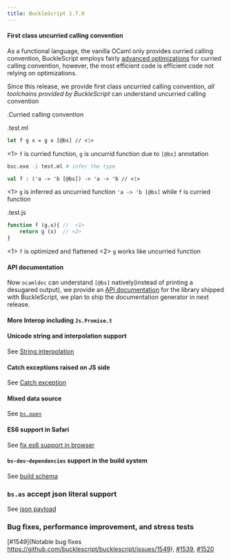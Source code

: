 ```yaml
---
title: BuckleScript 1.7.0
---
```


#### First class uncurried calling convention

As a functional language, the vanilla OCaml only provides curried calling convention,
BuckleScript employs fairly [advanced optimizations](http://bucklescript.github.io/bucklescript-playground/#Curry_Optimization) for curried calling convention, however, the most efficient code is efficient code not relying on optimizations.

Since this release, we provide first class uncurried calling convention, _all toolchains provided by BuckleScript_ can understand uncurried calling convention

<!--truncate-->

.Curried calling convention

.test.ml
```ocaml
let f g x = g x [@bs] // <1>
```
<1> `f` is curried function, `g` is uncurrid function due to `[@bs]` annotation


```sh
bsc.exe -i test.ml # infer the type
```

```ocaml
val f : ('a -> 'b [@bs]) -> 'a -> 'b // <1>
```
<1> `g` is inferred as uncurried function `'a -> 'b [@bs]` while `f` is curried function

.test.js
```js
function f (g,x){ //  <1>
    return g (x)  // <2>
}
```
<1> `f` is optimized and flattened
<2> `g` works like uncurried function

#### API documentation

Now `ocamldoc` can  understand `[@bs]` natively(instead of printing a desugared output), we provide an [API documentation](http://bucklescript.github.io/bucklescript/api/) for the library shipped with BuckleScript, we plan to ship the documentation generator in next release.

#### More Interop including `Js.Promise.t`

#### Unicode string and interpolation support

See [String interpolation](http://bucklescript.github.io/bucklescript/Manual.html#_unicode_support_with_string_interpolation_since_1_7_0)

#### Catch exceptions raised on JS side

See [Catch exception](http://bucklescript.github.io/bucklescript/Manual.html#_exception_handling_between_ocaml_and_js_since_1_7_0)

#### Mixed data source

See [`bs.open`](http://bucklescript.github.io/bucklescript/Manual.html#__code_bs_open_code_type_safe_external_data_source_handling_since_1_7_0)


#### ES6 support in Safari

See [fix es6 support in browser](https://github.com/bucklescript/bucklescript/issues/1465)

#### `bs-dev-dependencies` support  in the build system

See [build schema](http://bucklescript.github.io/bucklescript/docson/#build-schema.json)

### `bs.as` accept json literal support

See [json payload](http://bucklescript.github.io/bucklescript/Manual.html#_fixed_arguments_with_arbitrary_json_literal_since_1_7_0)

### Bug fixes, performance improvement, and stress tests

[#1549](Notable bug fixes https://github.com/bucklescript/bucklescript/issues/1549), [#1539](https://github.com/bucklescript/bucklescript/issues/1539), [#1520](https://github.com/bucklescript/bucklescript/issues/1520)
